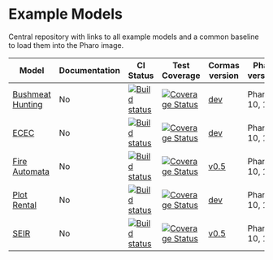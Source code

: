 # Example Models

Central repository with links to all example models and a common baseline to load them into the Pharo image.

| Model | Documentation | CI Status | Test Coverage | Cormas version | Pharo versions |
|---|---|---|---|---|---|
| [Bushmeat Hunting](https://github.com/cormas/bushmeat-hunting-model) | No | [![Build status](https://github.com/cormas/bushmeat-hunting-model/workflows/CI/badge.svg)](https://github.com/cormas/bushmeat-hunting-model/actions/workflows/test.yml) | [![Coverage Status](https://coveralls.io/repos/github/cormas/bushmeat-hunting-model/badge.svg?branch=main)](https://coveralls.io/github/cormas/bushmeat-hunting-model?branch=main) | [dev](https://github.com/cormas/cormas) | Pharo 9, 10, 11 |
| [ECEC](https://github.com/cormas/ecec-model) | No | [![Build status](https://github.com/cormas/ecec-model/workflows/CI/badge.svg)](https://github.com/cormas/ecec-model/actions/workflows/test.yml) | [![Coverage Status](https://coveralls.io/repos/github/cormas/ecec-model/badge.svg?branch=main)](https://coveralls.io/github/cormas/ecec-model?branch=main) | [dev](https://github.com/cormas/cormas) | Pharo 9, 10, 11 |
| [Fire Automata](https://github.com/cormas/fire-automata-model) | No | [![Build status](https://github.com/cormas/fire-automata-model/workflows/CI/badge.svg)](https://github.com/cormas/fire-automata-model/actions/workflows/test.yml) | [![Coverage Status](https://coveralls.io/repos/github/cormas/fire-automata-model/badge.svg?branch=master)](https://coveralls.io/github/cormas/fire-automata-model?branch=master) | [v0.5](https://github.com/cormas/cormas/releases/tag/v0.5) | Pharo 9, 10, 11 |
| [Plot Rental](https://github.com/cormas/plot-rental-model) | No | [![Build status](https://github.com/cormas/plot-rental-model/workflows/CI/badge.svg)](https://github.com/cormas/plot-rental-model/actions/workflows/test.yml) | [![Coverage Status](https://coveralls.io/repos/github/cormas/plot-rental-model/badge.svg?branch=main)](https://coveralls.io/github/cormas/plot-rental-model?branch=main) | [dev](https://github.com/cormas/cormas) | Pharo 9, 10, 11 |
| [SEIR](https://github.com/cormas/seir-model) | No | [![Build status](https://github.com/cormas/seir-model/workflows/CI/badge.svg)](https://github.com/cormas/seir-model/actions/workflows/test.yml) | [![Coverage Status](https://coveralls.io/repos/github/cormas/seir-model/badge.svg?branch=master)](https://coveralls.io/github/cormas/seir-model?branch=master) | [v0.5](https://github.com/cormas/cormas/releases/tag/v0.5) | Pharo 9, 10, 11 |

